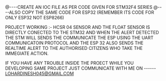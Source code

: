 @----CREATE AN IOC FILE AS PER CODE GIVEN FOR STM32F4 SERIES
@----ALSO COPY THE SAME CODE FOR ESP32 (REMEMBER ITS CODE FOR ONLY ESP32 NOT ESP8266) 


PROJECT WORKING :- HCSR 04 SENSOR AND THE FLOAT SENSOR IS DIRECTLY CONECTED TO THE STM32 AND WHEN THE ALERT DETECTED THE
STM WILL SENDS THE COMMUNICATE THE ESP USING THE UART COMMUNICATOIN PROTOCOL AND THE ESP 32 ALSO SENDS THE REALTIME 
ALERT TO THE AUTHORISED CITIZENS WHO TAKE THE IMMEGIATE ACTION.

IF YOU HAVE ANY TROUBLE INSIDE THE PROECT WHILE YOU DEVELOPING SAME PROJECT JUST COMMUNICATE WITH ME ON 
------ LOHARDINESH045@GMAIL.COM
